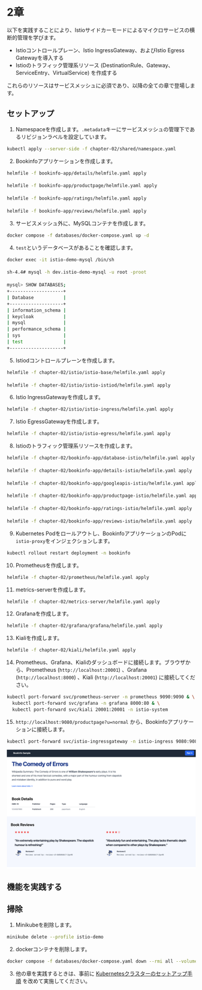 # 2章

以下を実践することにより、Istioサイドカーモードによるマイクロサービスの横断的管理を学びます。

- Istioコントロールプレーン、Istio IngressGateway、およびIstio Egress Gatewayを導入する
- Istioのトラフィック管理系リソース (DestinationRule、Gateway、ServiceEntry、VirtualService) を作成する

これらのリソースはサービスメッシュに必須であり、以降の全ての章で登場します。

## セットアップ

1. Namespaceを作成します。`.metadata`キーにサービスメッシュの管理下であるリビジョンラベルを設定しています。

```bash
kubectl apply --server-side -f chapter-02/shared/namespace.yaml
```

2. Bookinfoアプリケーションを作成します。

```bash
helmfile -f bookinfo-app/details/helmfile.yaml apply

helmfile -f bookinfo-app/productpage/helmfile.yaml apply

helmfile -f bookinfo-app/ratings/helmfile.yaml apply

helmfile -f bookinfo-app/reviews/helmfile.yaml apply
```

3. サービスメッシュ外に、MySQLコンテナを作成します。

```bash
docker compose -f databases/docker-compose.yaml up -d
```

4. `test`というデータベースがあることを確認します。

```bash
docker exec -it istio-demo-mysql /bin/sh

sh-4.4# mysql -h dev.istio-demo-mysql -u root -proot

mysql> SHOW DATABASES;
+--------------------+
| Database           |
+--------------------+
| information_schema |
| keycloak           |
| mysql              |
| performance_schema |
| sys                |
| test               |
+--------------------+
```

5. Istiodコントロールプレーンを作成します。

```bash
helmfile -f chapter-02/istio/istio-base/helmfile.yaml apply

helmfile -f chapter-02/istio/istio-istiod/helmfile.yaml apply
```

6. Istio IngressGatewayを作成します。

```bash
helmfile -f chapter-02/istio/istio-ingress/helmfile.yaml apply
```

7. Istio EgressGatewayを作成します。

```bash
helmfile -f chapter-02/istio/istio-egress/helmfile.yaml apply
```

8. Istioのトラフィック管理系リソースを作成します。

```bash
helmfile -f chapter-02/bookinfo-app/database-istio/helmfile.yaml apply

helmfile -f chapter-02/bookinfo-app/details-istio/helmfile.yaml apply

helmfile -f chapter-02/bookinfo-app/googleapis-istio/helmfile.yaml apply

helmfile -f chapter-02/bookinfo-app/productpage-istio/helmfile.yaml apply

helmfile -f chapter-02/bookinfo-app/ratings-istio/helmfile.yaml apply

helmfile -f chapter-02/bookinfo-app/reviews-istio/helmfile.yaml apply
```

9. Kubernetes Podをロールアウトし、BookinfoアプリケーションのPodに`istio-proxy`をインジェクションします。

```bash
kubectl rollout restart deployment -n bookinfo
```

10. Prometheusを作成します。

```bash
helmfile -f chapter-02/prometheus/helmfile.yaml apply
```

11. metrics-serverを作成します。

```bash
helmfile -f chapter-02/metrics-server/helmfile.yaml apply
```

12. Grafanaを作成します。

```bash
helmfile -f chapter-02/grafana/grafana/helmfile.yaml apply
```

13. Kialiを作成します。

```bash
helmfile -f chapter-02/kiali/helmfile.yaml apply
```

14. Prometheus、Grafana、Kialiのダッシュボードに接続します。ブラウザから、Prometheus (`http://localhost:20001`) 、Grafana (`http://localhost:8000`) 、Kiali (`http://localhost:20001`) に接続してください。

```bash
kubectl port-forward svc/prometheus-server -n prometheus 9090:9090 & \
  kubectl port-forward svc/grafana -n grafana 8000:80 & \
  kubectl port-forward svc/kiali 20001:20001 -n istio-system
```

15. `http://localhost:9080/productpage?u=normal` から、Bookinfoアプリケーションに接続します。

```bash
kubectl port-forward svc/istio-ingressgateway -n istio-ingress 9080:9080
```

![bookinfo_productpage](../images/bookinfo_productpage.png)

## 機能を実践する

## 掃除

1. Minikubeを削除します。

```bash
minikube delete --profile istio-demo
```

2. dockerコンテナを削除します。

```bash
docker compose -f databases/docker-compose.yaml down --rmi all --volumes --remove-orphans
```

3. 他の章を実践するときは、事前に [Kubernetesクラスターのセットアップ手順](../README.md) を改めて実施してください。
